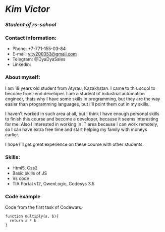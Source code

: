 # *Kim Victor*
### _Student of rs-school_
### Contact information:

* Phone: +7-771-155-03-84
* E-mail: vity200353@gmail.com
* Telegram: @DyaDyaSales
* Linkedin: 

### About myself:

I am 18 years old student from Atyrau, Kazakhstan. I came to this scool to become front-end developer. I am a student of industrial automation engineer, thats why I have some skills in programming, but they are the way easier than programming languages, but I'll point them out in my skills.

I haven't worked in such area at all, but I think I have enough personal skills to finish this course and become a developer, because it seems interesting for me. Also I interested in working in IT area because I can work remotely, so I can have extra free time and start helping my family with moneys earlier.

I hope I'll get great experience on these course with other students.

### Skills:

* Html5, Css3
* Basic skills of JS
* Vs code 
* TIA Portal v12, OwenLogic, Codesys 3.5


### Code example

Code from the first task of Codewars.

```
function multiply(a, b){
  return a * b
}
```
